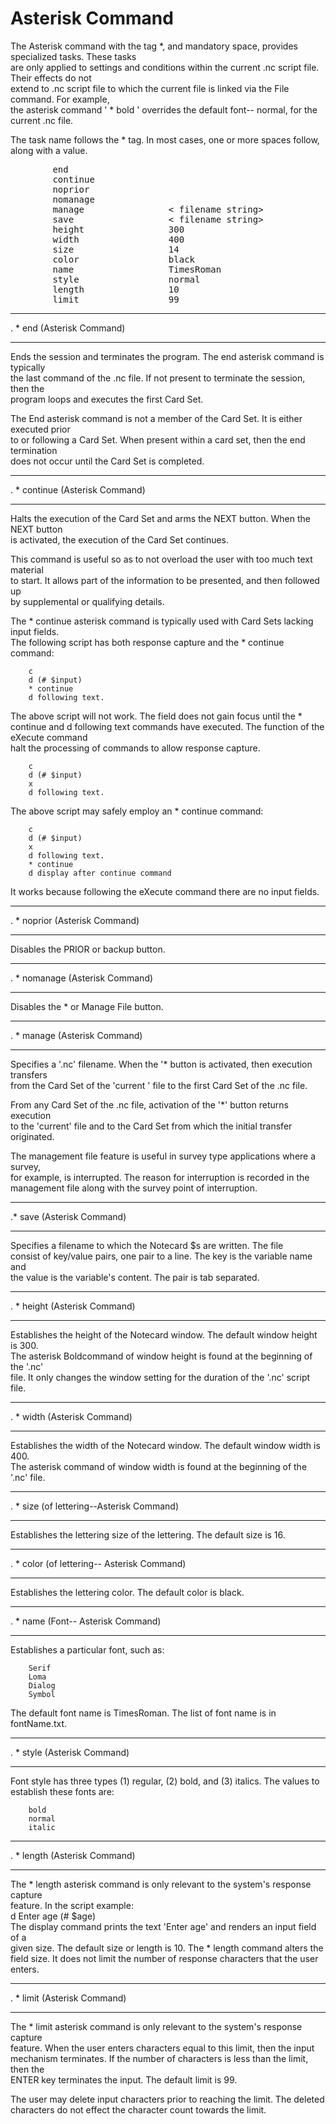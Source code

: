 <h1>Asterisk Command</h1>

<p>The Asterisk command with the tag *, and mandatory space, provides specialized tasks. These tasks <br />
are only applied to settings and conditions within the current .nc script file. Their effects do not <br />
extend to .nc script file to which the current file is linked via the File command. For example, <br />
the asterisk command ' * bold ' overrides the default font-- normal, for the current .nc file.  </p>

<p>The task name follows the * tag. In most cases, one or more spaces follow, along with a value.   </p>

<pre>
        end                   <no value>
        continue              <no value>
        noprior               <no value>
        nomanage              <no value>
        manage                < filename string>
        save                  < filename string>
        height                300
        width                 400
        size                  14
        color                 black
        name                  TimesRoman
        style                 normal
        length                10
        limit                 99
</pre>

<hr />

<p>. * end   (Asterisk Command)  </p>

<hr />

<p>Ends the session and terminates the program. The end asterisk command is typically <br />
the last command of the .nc file. If not present to terminate the session, then the <br />
program loops and executes the first Card Set.    </p>

<p>The End asterisk command is not a member of the Card Set. It is either executed prior <br />
to or following a Card Set. When present within a card set, then the end termination <br />
does not occur until the Card Set is completed.  </p>

<hr />

<p>. * continue   (Asterisk Command)    </p>

<hr />

<p>Halts the execution of the Card Set and arms the NEXT button. When the NEXT button <br />
is activated, the execution of the Card Set continues.  </p>

<p>This command is useful so as to not overload the user with too much text material <br />
to start. It allows part of the information to be presented, and then followed up <br />
by supplemental or qualifying details.  </p>

<p>The * continue asterisk command is typically used with Card Sets lacking input fields. <br />
The following script has both response capture and the * continue command:  </p>

<pre><code>    c  
    d (# $input)  
    * continue  
    d following text.
</code></pre>

<p>The above script will not work.  The field does not gain focus until the * continue
and d following text commands have executed.  The function of the eXecute command <br />
halt the processing of commands to allow response capture.  </p>

<pre><code>    c   
    d (# $input)   
    x   
    d following text.
</code></pre>

<p>The above script may safely employ an * continue command:  </p>

<pre><code>    c  
    d (# $input)  
    x  
    d following text.  
    * continue  
    d display after continue command
</code></pre>

<p>It works because following the eXecute command there are no input fields.  </p>

<hr />

<p>. * noprior   (Asterisk Command)    </p>

<hr />

<p>Disables the PRIOR or backup button.  </p>

<hr />

<p>. * nomanage   (Asterisk Command)  </p>

<hr />

<p>Disables the * or Manage File button.  </p>

<hr />

<p>. * manage   (Asterisk Command)  </p>

<hr />

<p>Specifies a '.nc' filename. When the '* button is activated, then execution transfers <br />
from the Card Set of the 'current ' file to the first Card Set of the .nc file.  </p>

<p>From any Card Set of the .nc file, activation of the '*' button returns execution <br />
to the 'current' file and to the Card Set from which the initial transfer originated.  </p>

<p>The management file feature is useful in survey type applications where a survey, <br />
for example, is interrupted. The reason for interruption is recorded in the <br />
management file along with the survey point of interruption.    </p>

<hr />

<p>.* save   (Asterisk Command)  </p>

<hr />

<p>Specifies a filename to which the Notecard $<variable>s are written. The file <br />
consist of key/value pairs, one pair to a line. The key is the variable name and <br />
the value is the variable's content. The pair is tab separated.    </p>

<hr />

<p>. * height   (Asterisk Command)  </p>

<hr />

<p>Establishes the height of the Notecard window. The default window height is 300. <br />
The asterisk Boldcommand of window height is found at the beginning of the '.nc' <br />
file. It only changes the window setting for the duration of the '.nc' script file.  </p>

<hr />

<p>. * width   (Asterisk Command)  </p>

<hr />

<p>Establishes the width of the Notecard window. The default window width is 400. <br />
The asterisk command of window width is found at the beginning of the '.nc' file.    </p>

<hr />

<p>. * size (of lettering--Asterisk Command)    </p>

<hr />

<p>Establishes the lettering size of the lettering. The default size is 16.  </p>

<hr />

<p>. * color (of lettering-- Asterisk Command)  </p>

<hr />

<p>Establishes the lettering color. The default color is black.  </p>

<hr />

<p>. * name (Font-- Asterisk Command)  </p>

<hr />

<p>Establishes a particular font, such as:  </p>

<pre><code>    Serif  
    Loma  
    Dialog  
    Symbol
</code></pre>

<p>The default font name is TimesRoman. The list of font name is in fontName.txt.  </p>

<hr />

<p>. * style   (Asterisk Command)   </p>

<hr />

<p>Font style has three types (1) regular, (2) bold, and (3) italics. The values to <br />
establish these fonts are:  </p>

<pre><code>    bold  
    normal  
    italic
</code></pre>

<hr />

<p>. * length   (Asterisk Command)   </p>

<hr />

<p>The * length asterisk command is only relevant to the system's response capture <br />
feature. In the script example: <br />
        d Enter age (# $age) <br />
The display command prints the text 'Enter age' and renders an input field of a <br />
given size. The default   size or length is 10. The * length command alters the <br />
field size. It does not limit the number of response characters that the user enters.  </p>

<hr />

<p>. * limit   (Asterisk Command)  </p>

<hr />

<p>The * limit asterisk command is only relevant to the system's response capture <br />
feature. When the user enters characters equal to this limit, then the input <br />
mechanism terminates. If the number of characters is less than the limit, then the <br />
ENTER key terminates the input. The default limit is 99.  </p>

<p>The user may delete input characters prior to reaching the limit. The deleted <br />
characters do not effect the character count towards the limit.  </p>

